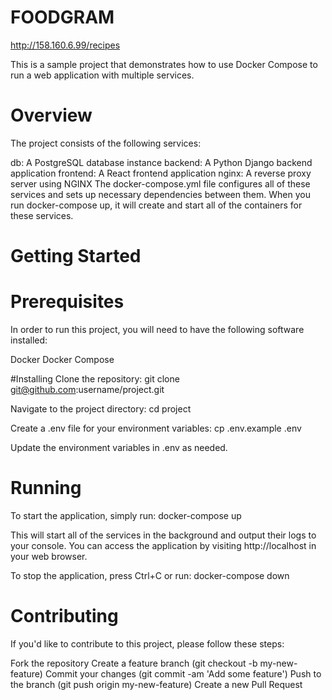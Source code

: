 # FOODGRAM
http://158.160.6.99/recipes

This is a sample project that demonstrates how to use Docker Compose to run a web application with multiple services.

# Overview
The project consists of the following services:

db: A PostgreSQL database instance
backend: A Python Django backend application
frontend: A React frontend application
nginx: A reverse proxy server using NGINX
The docker-compose.yml file configures all of these services and sets up necessary dependencies between them. When you run docker-compose up, it will create and start all of the containers for these services.

# Getting Started

# Prerequisites
In order to run this project, you will need to have the following software installed:

Docker
Docker Compose

#Installing
Clone the repository:
git clone git@github.com:username/project.git

Navigate to the project directory:
cd project

Create a .env file for your environment variables:
cp .env.example .env

Update the environment variables in .env as needed.

# Running
To start the application, simply run:
docker-compose up

This will start all of the services in the background and output their logs to your console. You can access the application by visiting http://localhost in your web browser.

To stop the application, press Ctrl+C or run:
docker-compose down

# Contributing
If you'd like to contribute to this project, please follow these steps:

Fork the repository
Create a feature branch (git checkout -b my-new-feature)
Commit your changes (git commit -am 'Add some feature')
Push to the branch (git push origin my-new-feature)
Create a new Pull Request